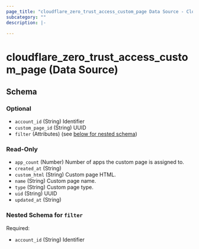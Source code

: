 ```yaml
---
page_title: "cloudflare_zero_trust_access_custom_page Data Source - Cloudflare"
subcategory: ""
description: |-
  
---
```


# cloudflare_zero_trust_access_custom_page (Data Source)




<!-- schema generated by tfplugindocs -->
## Schema

### Optional

- `account_id` (String) Identifier
- `custom_page_id` (String) UUID
- `filter` (Attributes) (see [below for nested schema](#nestedatt--filter))

### Read-Only

- `app_count` (Number) Number of apps the custom page is assigned to.
- `created_at` (String)
- `custom_html` (String) Custom page HTML.
- `name` (String) Custom page name.
- `type` (String) Custom page type.
- `uid` (String) UUID
- `updated_at` (String)

<a id="nestedatt--filter"></a>
### Nested Schema for `filter`

Required:

- `account_id` (String) Identifier


